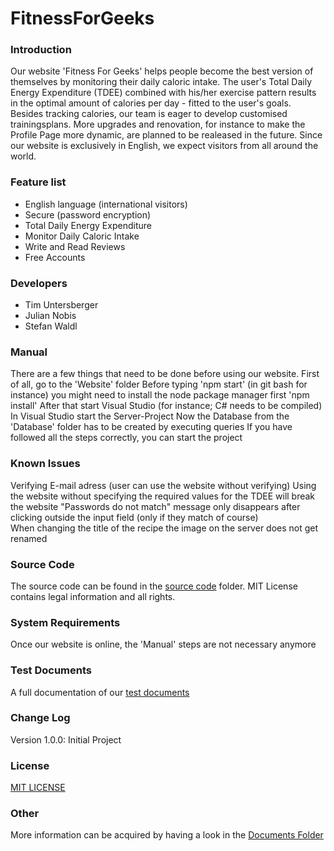 # FitnessForGeeks

### Introduction
Our website 'Fitness For Geeks' helps people become the best version of themselves by monitoring their daily caloric intake. The user's Total Daily Energy Expenditure (TDEE) combined with his/her exercise pattern results in the optimal amount of calories per day - fitted to the user's goals. Besides tracking calories, our team is eager to develop customised trainingsplans. More upgrades and renovation, for instance to make the Profile Page more dynamic, are planned to be realeased in the future. Since our website is exclusively in English, we expect visitors from all around the world.

### Feature list
* English language (international visitors)
* Secure (password encryption)
* Total Daily Energy Expenditure 
* Monitor Daily Caloric Intake
* Write and Read Reviews
* Free Accounts

### Developers
* Tim Untersberger
* Julian Nobis
* Stefan Waldl

### Manual
There are a few things that need to be done before using our website.
First of all, go to the 'Website' folder
Before typing 'npm start' (in git bash for instance) you might need to install the node package manager first 'npm install'
After that start Visual Studio (for instance; C# needs to be compiled)
In Visual Studio start the Server-Project
Now the Database from the 'Database' folder has to be created by executing queries 
If you have followed all the steps correctly, you can start the project

### Known Issues
Verifying E-mail adress (user can use the website without verifying)
Using the website without specifying the required values for the TDEE will break the website
"Passwords do not match" message only disappears after clicking outside the input field (only if they match of course)    
When changing the title of the recipe the image on the server does not get renamed

### Source Code
The source code can be found in the [source code](https://github.com/FitnessForGeeks/FitnessForGeeks/tree/master/Source%20Code) folder. MIT License contains legal information and all rights.

### System Requirements
Once our website is online, the 'Manual' steps are not necessary anymore

### Test Documents
A full documentation of our [test documents](https://github.com/FitnessForGeeks/FitnessForGeeks/tree/master/Test%20Documents)

### Change Log
Version 1.0.0: Initial Project

### License
[MIT LICENSE](https://github.com/FitnessForGeeks/FitnessForGeeks/blob/master/LICENSE)

### Other
More information can be acquired by having a look in the [Documents Folder](https://github.com/FitnessForGeeks/FitnessForGeeks/tree/master/Documents)